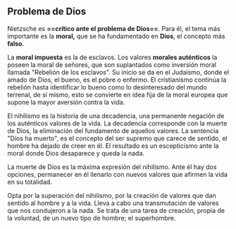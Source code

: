 
## Problema de Dios

Nietzsche es **==crítico ante el problema de Dios==**. Para él, el tema más importante es la **moral,** que se ha fundamentado en **Dios**, el concepto más **falso**.

La **moral impuesta** es la de esclavos. Los valores **morales auténticos** la poseen la moral de señores, que son suplantados como inversión moral llamada "Rebelión de los esclavos". Su inicio se da en el Judaísmo,  donde el amado de Dios, el bueno, es el pobre o enfermo. El cristianismo continúa la rebelión hasta identificar lo bueno como lo desinteresado del mundo terrenal, de sí mismo, esto se convierte en idea fija  de la moral europea que supone la mayor aversión contra la vida.

El nihilismo es la historia de una decadencia, una permanente negación de los auténticos valores de la vida. La decadencia corresponde con la muerte de Dios, la eliminación del fundamento de aquellos valores. La sentencia "Dios ha muerto", es el concepto del ser supremo que carece de sentido, el hombre  ha dejado de creer en él. El resultado es un escepticismo ante la moral donde Dios desaparece y queda la  nada.

La muerte de Dios es la máxima expresión del nihilismo. Ante él hay dos opciones, permanecer en él  llenarlo con nuevos valores que afirmen la vida en su totalidad.

Opta por la superación del nihilismo, por la creación de valores que dan sentido al hombre y a la vida. Lleva  a cabo una transmutación de valores que nos condujeron a la nada. Se trata de una tarea de creación,  propia de la voluntad, de un nuevo tipo de hombre; el superhombre.  